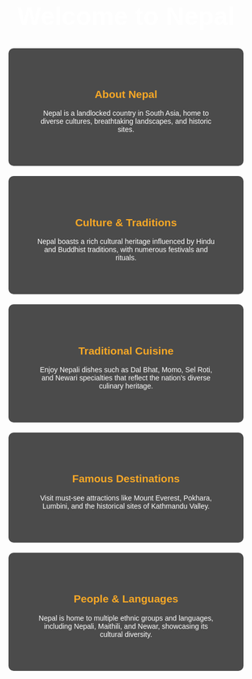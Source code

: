 <!DOCTYPE html>
<html lang="en">
<head>
    <meta charset="UTF-8">
    <meta name="viewport" content="width=device-width, initial-scale=1.0">
    <title>Discover Nepal</title>
    <style>
        body {
            font-family: Arial, sans-serif;
            margin: 0;
            padding: 0;
            background: url('https://upload.wikimedia.org/wikipedia/commons/3/30/Nepal_Landscape.jpg') no-repeat center center fixed;
            background-size: cover;
            color: white;
            text-align: center;
        }
        .container {
            max-width: 1200px;
            margin: auto;
            padding: 20px;
        }
        .section {
            padding: 50px;
            background: rgba(0, 0, 0, 0.7);
            margin: 20px 0;
            border-radius: 10px;
        }
        h1 {
            font-size: 50px;
            margin-top: 20px;
        }
        h2 {
            color: #f9a826;
        }
    </style>
</head>
<body>
    <div class="container">
        <h1>Welcome to Nepal</h1>
        <div class="section">
            <h2>About Nepal</h2>
            <p>Nepal is a landlocked country in South Asia, home to diverse cultures, breathtaking landscapes, and historic sites.</p>
        </div>
        <div class="section">
            <h2>Culture & Traditions</h2>
            <p>Nepal boasts a rich cultural heritage influenced by Hindu and Buddhist traditions, with numerous festivals and rituals.</p>
        </div>
        <div class="section">
            <h2>Traditional Cuisine</h2>
            <p>Enjoy Nepali dishes such as Dal Bhat, Momo, Sel Roti, and Newari specialties that reflect the nation’s diverse culinary heritage.</p>
        </div>
        <div class="section">
            <h2>Famous Destinations</h2>
            <p>Visit must-see attractions like Mount Everest, Pokhara, Lumbini, and the historical sites of Kathmandu Valley.</p>
        </div>
        <div class="section">
            <h2>People & Languages</h2>
            <p>Nepal is home to multiple ethnic groups and languages, including Nepali, Maithili, and Newar, showcasing its cultural diversity.</p>
        </div>
    </div>
</body>
</html>

